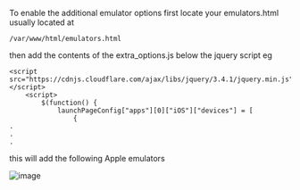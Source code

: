 To enable the additional emulator options first locate your emulators.html usually located at
```
/var/www/html/emulators.html
```

then add the contents of the extra_options.js below the jquery script
eg
```
<script src="https://cdnjs.cloudflare.com/ajax/libs/jquery/3.4.1/jquery.min.js"></script>
	<script>
		$(function() {
		  	launchPageConfig["apps"][0]["iOS"]["devices"] = [
			  	{
.
.
.
```
this will add the following Apple emulators

![image](https://github.com/dripster82/randomFiles/assets/408524/82ccda24-09f7-414f-bc7b-a24906647206)
